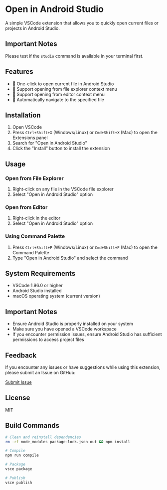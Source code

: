 # Open in Android Studio

A simple VSCode extension that allows you to quickly open current files or projects in Android Studio.

## Important Notes
Please test if the `studio` command is available in your terminal first.

## Features

- 🚀 One-click to open current file in Android Studio
- 📁 Support opening from file explorer context menu
- 📝 Support opening from editor context menu
- 🎯 Automatically navigate to the specified file

## Installation

1. Open VSCode
2. Press `Ctrl+Shift+X` (Windows/Linux) or `Cmd+Shift+X` (Mac) to open the Extensions panel
3. Search for "Open in Android Studio"
4. Click the "Install" button to install the extension

## Usage

### Open from File Explorer

1. Right-click on any file in the VSCode file explorer
2. Select "Open in Android Studio" option

### Open from Editor

1. Right-click in the editor
2. Select "Open in Android Studio" option

### Using Command Palette

1. Press `Ctrl+Shift+P` (Windows/Linux) or `Cmd+Shift+P` (Mac) to open the Command Palette
2. Type "Open in Android Studio" and select the command

## System Requirements

- VSCode 1.96.0 or higher
- Android Studio installed
- macOS operating system (current version)

## Important Notes

- Ensure Android Studio is properly installed on your system
- Make sure you have opened a VSCode workspace
- If you encounter permission issues, ensure Android Studio has sufficient permissions to access project files

## Feedback

If you encounter any issues or have suggestions while using this extension, please submit an Issue on GitHub:

[Submit Issue](https://github.com/wangqiankun/openInAndroidStudio/issues)

## License

MIT

## Build Commands

```bash
# Clean and reinstall dependencies
rm -rf node_modules package-lock.json out && npm install 

# Compile
npm run compile

# Package
vsce package

# Publish
vsce publish
``` 